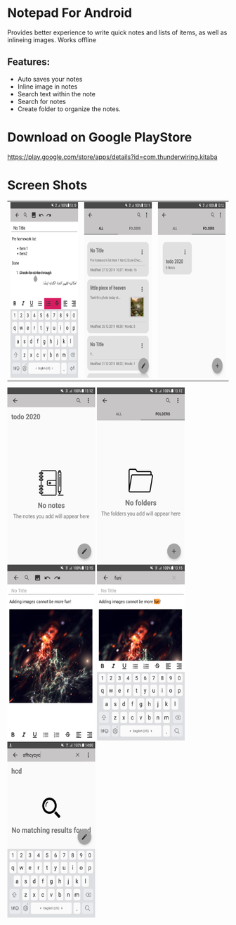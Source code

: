 # Notepad For Android


Provides better experience to write quick notes and lists of items, as well as  inlineing images.
Works offline

## Features:
* Auto saves your notes
* Inline image in notes
* Search text within the note
* Search for notes
* Create folder to organize the notes.

# Download on Google PlayStore

https://play.google.com/store/apps/details?id=com.thunderwiring.kitaba

# Screen Shots
<table>
 <tr>
    <td valign="top"><img src="https://github.com/ThunderWiring/Notepad-Android-App/blob/master/screenshots/Screenshot_20191227-131058.png" width="200" height="400"></td>
    <td valign="top"><img src="https://github.com/ThunderWiring/Notepad-Android-App/blob/master/screenshots/Screenshot_20191227-131119.png" width="200" height="400"></td>
    <td valign="top"><img src="https://github.com/ThunderWiring/Notepad-Android-App/blob/master/screenshots/Screenshot_20191227-131205.png" width="200" height="400"></td>
  </tr>
</table>



<img src="https://github.com/ThunderWiring/Notepad-Android-App/blob/master/screenshots/Screenshot_20191227-131209.png" width="200" height="400">
<img src="https://github.com/ThunderWiring/Notepad-Android-App/blob/master/screenshots/Screenshot_20191227-131216.png" width="200" height="400">
<img src="https://github.com/ThunderWiring/Notepad-Android-App/blob/master/screenshots/Screenshot_20191227-131517.png" width="200" height="400">
<img src="https://github.com/ThunderWiring/Notepad-Android-App/blob/master/screenshots/Screenshot_20191227-131530.png" width="200" height="400">
<img src="https://github.com/ThunderWiring/Notepad-Android-App/blob/master/screenshots/Screenshot_20191227-140043.png" width="200" height="400">
